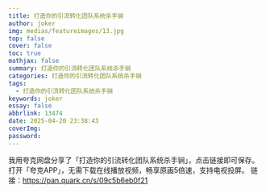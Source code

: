 ```yaml
---
title: 打造你的引流转化团队系统杀手锏
author: joker
img: medias/featureimages/13.jpg
top: false
cover: false
toc: true
mathjax: false
summary: 打造你的引流转化团队系统杀手锏
categories: 打造你的引流转化团队系统杀手锏
tags:
  - 打造你的引流转化团队系统杀手锏
keywords: joker
essay: false
abbrlink: 13474
date: 2025-04-20 23:38:43
coverImg:
password:
---
```


我用夸克网盘分享了「打造你的引流转化团队系统杀手锏」，点击链接即可保存。打开「夸克APP」，无需下载在线播放视频，畅享原画5倍速，支持电视投屏。
链接：https://pan.quark.cn/s/09c5b6eb0f21
